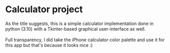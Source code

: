 # Calculator project

As the title suggests, this is a simple calculator 
implementation done in python (3.10) with a Tkinter-based
graphical user-interface as well.
<br>
<br>
Full transparency, I did take the iPhone calculator color
palette and use it for this app but that's because it looks 
nice :)